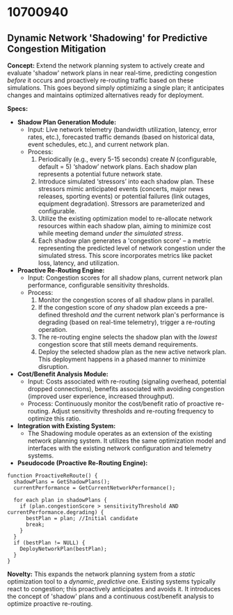 # 10700940

## Dynamic Network 'Shadowing' for Predictive Congestion Mitigation

**Concept:** Extend the network planning system to actively create and evaluate 'shadow' network plans in near real-time, predicting congestion *before* it occurs and proactively re-routing traffic based on these simulations. This goes beyond simply optimizing a single plan; it anticipates changes and maintains optimized alternatives ready for deployment.

**Specs:**

*   **Shadow Plan Generation Module:**
    *   Input: Live network telemetry (bandwidth utilization, latency, error rates, etc.), forecasted traffic demands (based on historical data, event schedules, etc.), and current network plan.
    *   Process:
        1.  Periodically (e.g., every 5-15 seconds) create *N* (configurable, default = 5) ‘shadow’ network plans. Each shadow plan represents a potential future network state.
        2.  Introduce simulated ‘stressors’ into each shadow plan. These stressors mimic anticipated events (concerts, major news releases, sporting events) or potential failures (link outages, equipment degradation). Stressors are parameterized and configurable.
        3.  Utilize the existing optimization model to re-allocate network resources within each shadow plan, aiming to minimize cost while meeting demand *under the simulated stress*.
        4.  Each shadow plan generates a 'congestion score' – a metric representing the predicted level of network congestion under the simulated stress.  This score incorporates metrics like packet loss, latency, and utilization.
*   **Proactive Re-Routing Engine:**
    *   Input: Congestion scores for all shadow plans, current network plan performance, configurable sensitivity thresholds.
    *   Process:
        1.  Monitor the congestion scores of all shadow plans in parallel.
        2.  If the congestion score of *any* shadow plan exceeds a pre-defined threshold *and* the current network plan's performance is degrading (based on real-time telemetry), trigger a re-routing operation.
        3.  The re-routing engine selects the shadow plan with the *lowest* congestion score that still meets demand requirements.
        4.  Deploy the selected shadow plan as the new active network plan. This deployment happens in a phased manner to minimize disruption.
*   **Cost/Benefit Analysis Module:**
    *   Input: Costs associated with re-routing (signaling overhead, potential dropped connections), benefits associated with avoiding congestion (improved user experience, increased throughput).
    *   Process: Continuously monitor the cost/benefit ratio of proactive re-routing. Adjust sensitivity thresholds and re-routing frequency to optimize this ratio.
*   **Integration with Existing System:**
    *   The Shadowing module operates as an extension of the existing network planning system. It utilizes the same optimization model and interfaces with the existing network configuration and telemetry systems.
*   **Pseudocode (Proactive Re-Routing Engine):**

```
function ProactiveReRoute() {
  shadowPlans = GetShadowPlans();
  currentPerformance = GetCurrentNetworkPerformance();

  for each plan in shadowPlans {
    if (plan.congestionScore > sensitivityThreshold AND currentPerformance.degrading) {
      bestPlan = plan; //Initial candidate
      break;
    }
  }
  if (bestPlan != NULL) {
    DeployNetworkPlan(bestPlan);
  }
}
```

**Novelty:** This expands the network planning system from a *static* optimization tool to a *dynamic*, *predictive* one. Existing systems typically react to congestion; this proactively anticipates and avoids it. It introduces the concept of 'shadow' plans and a continuous cost/benefit analysis to optimize proactive re-routing.